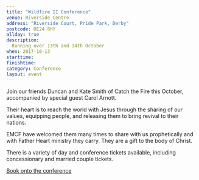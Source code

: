 ```yaml
---
title: "Wildfire II Conference"
venue: Riverside Centre
address: "Riverside Court, Pride Park, Derby"
postcode: DE24 8HY
allday: true
description: 
  Running over 13th and 14th October
when: 2017-10-13
starttime: 
finishtime: 
category: Conference
layout: event
---
```

Join our friends Duncan and Kate Smith of Catch the Fire this October, accompanied by special guest Carol Arnott.

Their heart is to reach the world with Jesus through the sharing of our values, equipping people, and releasing them to bring revival to their nations.

EMCF have welcomed them many times to share with us prophetically and with Father Heart ministry they carry. They are a gift to the body of Christ.

There is a variety of day and conference tickets available, including concessionary and married couple tickets.

<a href="https://ccderby.churchapp.co.uk/events/uvx3a0oz" target="_blank">Book onto the conference</a>
